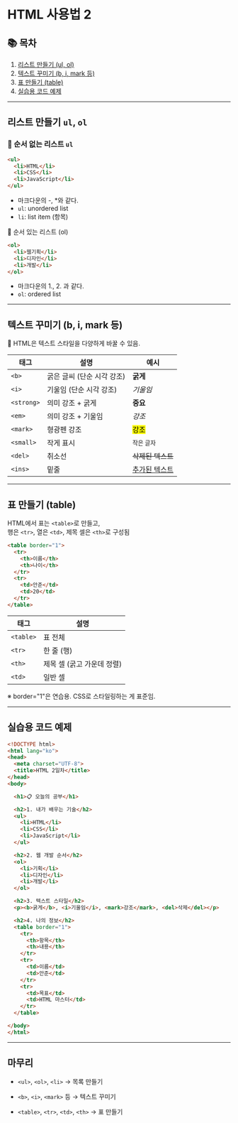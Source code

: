 HTML 사용법  2
==  

## 📚 목차  
1. [리스트 만들기 (ul, ol)](#리스트-만들기-ul-ol)  
2. [텍스트 꾸미기 (b, i, mark 등)](#텍스트-꾸미기-b-i-mark-등)  
3. [표 만들기 (table)](#표-만들기-table)  
4. [실습용 코드 예제](#실습용-코드-예제)

---

## 리스트 만들기 `ul`, `ol`

### 🔸 순서 없는 리스트 `ul`

```html
<ul>
  <li>HTML</li>
  <li>CSS</li>
  <li>JavaScript</li>
</ul>
```
* 마크다운의 -, *와 같다.
* `ul`: unordered list
* `li`: list item (항목)

🔸 순서 있는 리스트 (ol)
```html
<ol>
  <li>웹기획</li>
  <li>디자인</li>
  <li>개발</li>
</ol>
```
* 마크다운의 1., 2. 과 같다.
* `ol`: ordered list



---

## 텍스트 꾸미기 (b, i, mark 등)

🔸 HTML은 텍스트 스타일을 다양하게 바꿀 수 있음.

| 태그 | 설명 | 예시 |
|-----|-----|-----|
|`<b>` | 굵은 글씨 (단순 시각 강조) | <b>굵게</b>|
|`<i>` | 기울임 (단순 시각 강조) | <i>기울임</i>|
|`<strong>` | 의미 강조 + 굵게 | <strong>중요</strong>|
|`<em>` | 의미 강조 + 기울임 | <em>강조</em>|
|`<mark>` | 형광펜 강조 | <mark>강조</mark>|
|`<small>` | 작게 표시 | <small>작은 글자</small>|
|`<del>` | 취소선 | <del>삭제된 텍스트</del>|
|`<ins>` | 밑줄 | <ins>추가된 텍스트</ins>|

---

## 표 만들기 (table)

HTML에서 표는 `<table>`로 만들고,  
행은 `<tr>`, 열은 `<td>`, 제목 셀은 `<th>`로 구성됨

```html
<table border="1">
  <tr>
    <th>이름</th>
    <th>나이</th>
  </tr>
  <tr>
    <td>안준</td>
    <td>20</td>
  </tr>
</table>
```

| 태그 | 설명 |
|------|------|
|`<table>` | 표 전체|
|`<tr>` | 한 줄 (행)|
|`<th>` | 제목 셀 (굵고 가운데 정렬)|
|`<td>` | 일반 셀|

※ border="1"은 연습용. CSS로 스타일링하는 게 표준임.

---

## 실습용 코드 예제

```html
<!DOCTYPE html>
<html lang="ko">
<head>
  <meta charset="UTF-8">
  <title>HTML 2일차</title>
</head>
<body>

  <h1>📋 오늘의 공부</h1>

  <h2>1. 내가 배우는 기술</h2>
  <ul>
    <li>HTML</li>
    <li>CSS</li>
    <li>JavaScript</li>
  </ul>

  <h2>2. 웹 개발 순서</h2>
  <ol>
    <li>기획</li>
    <li>디자인</li>
    <li>개발</li>
  </ol>

  <h2>3. 텍스트 스타일</h2>
  <p><b>굵게</b>, <i>기울임</i>, <mark>강조</mark>, <del>삭제</del></p>

  <h2>4. 나의 정보</h2>
  <table border="1">
    <tr>
      <th>항목</th>
      <th>내용</th>
    </tr>
    <tr>
      <td>이름</td>
      <td>안준</td>
    </tr>
    <tr>
      <td>목표</td>
      <td>HTML 마스터</td>
    </tr>
  </table>

</body>
</html>
```

---

##  마무리

* `<ul>`, `<ol>`, `<li>` → 목록 만들기

* `<b>`, `<i>`, `<mark>` 등 → 텍스트 꾸미기

* `<table>`, `<tr>`, `<td>`, `<th>` → 표 만들기

